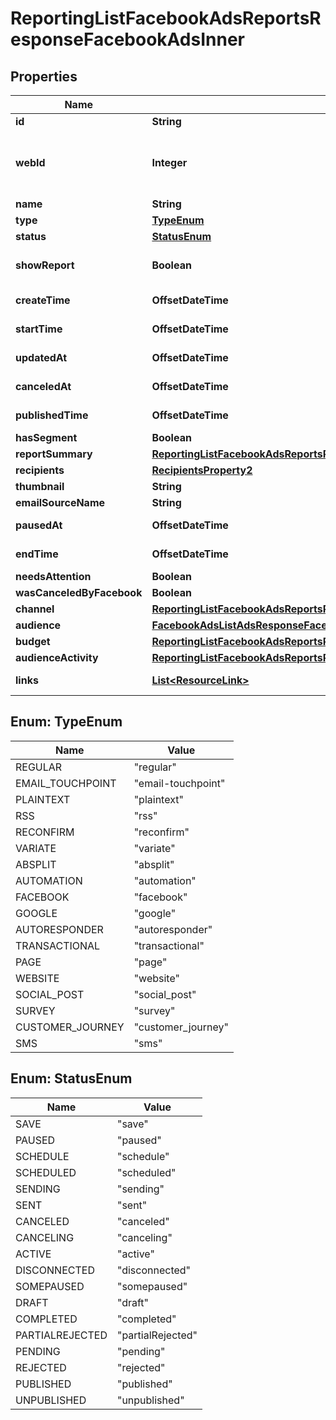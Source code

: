

# ReportingListFacebookAdsReportsResponseFacebookAdsInner


## Properties

| Name | Type | Description | Notes |
|------------ | ------------- | ------------- | -------------|
|**id** | **String** | Unique ID of an Outreach. |  [optional] |
|**webId** | **Integer** | The ID used in the Mailchimp web application. For example, for a &#x60;regular&#x60; outreach, you can view this campaign in your Mailchimp account at &#x60;https://{dc}.admin.mailchimp.com/campaigns/show/?id&#x3D;{web_id}&#x60;. |  [optional] |
|**name** | **String** | Title or name of an Outreach. |  [optional] |
|**type** | [**TypeEnum**](#TypeEnum) | The type of outreach this object is. |  [optional] |
|**status** | [**StatusEnum**](#StatusEnum) | The status of this outreach. |  [optional] |
|**showReport** | **Boolean** | Outreach report availability. Note: This property is hotly debated in what it _should_ convey. See [MCP-1371](https://jira.mailchimp.com/browse/MCP-1371) for more context. |  [optional] |
|**createTime** | **OffsetDateTime** | The date and time the outreach was created in ISO 8601 format. |  [optional] |
|**startTime** | **OffsetDateTime** | The date and time the outreach was started in ISO 8601 format. |  [optional] |
|**updatedAt** | **OffsetDateTime** | The date and time the outreach was last updated in ISO 8601 format. |  [optional] |
|**canceledAt** | **OffsetDateTime** | The date and time the outreach was canceled in ISO 8601 format. |  [optional] |
|**publishedTime** | **OffsetDateTime** | The date and time the outreach was (or will be) published in ISO 8601 format. |  [optional] |
|**hasSegment** | **Boolean** | If this outreach targets a segment of your audience. |  [optional] |
|**reportSummary** | [**ReportingListFacebookAdsReportsResponseFacebookAdsInnerAllOf1ReportSummary**](ReportingListFacebookAdsReportsResponseFacebookAdsInnerAllOf1ReportSummary.md) |  |  [optional] |
|**recipients** | [**RecipientsProperty2**](RecipientsProperty2.md) |  |  [optional] |
|**thumbnail** | **String** | The URL of the thumbnail for this outreach. |  [optional] |
|**emailSourceName** | **String** |  |  [optional] |
|**pausedAt** | **OffsetDateTime** | The date and time the ad was paused in ISO 8601 format. |  [optional] |
|**endTime** | **OffsetDateTime** | The date and time the ad was ended in ISO 8601 format. |  [optional] |
|**needsAttention** | **Boolean** | If the ad has a problem and needs attention. |  [optional] |
|**wasCanceledByFacebook** | **Boolean** |  |  [optional] |
|**channel** | [**ReportingListFacebookAdsReportsResponseFacebookAdsInnerAllOf1Channel**](ReportingListFacebookAdsReportsResponseFacebookAdsInnerAllOf1Channel.md) |  |  [optional] |
|**audience** | [**FacebookAdsListAdsResponseFacebookAdsInnerAllOf2Audience**](FacebookAdsListAdsResponseFacebookAdsInnerAllOf2Audience.md) |  |  [optional] |
|**budget** | [**ReportingListFacebookAdsReportsResponseFacebookAdsInnerAllOf1Budget**](ReportingListFacebookAdsReportsResponseFacebookAdsInnerAllOf1Budget.md) |  |  [optional] |
|**audienceActivity** | [**ReportingListFacebookAdsReportsResponseFacebookAdsInnerAllOf1AudienceActivity**](ReportingListFacebookAdsReportsResponseFacebookAdsInnerAllOf1AudienceActivity.md) |  |  [optional] |
|**links** | [**List&lt;ResourceLink&gt;**](ResourceLink.md) | A list of link types and descriptions for the API schema documents. |  [optional] [readonly] |



## Enum: TypeEnum

| Name | Value |
|---- | -----|
| REGULAR | &quot;regular&quot; |
| EMAIL_TOUCHPOINT | &quot;email-touchpoint&quot; |
| PLAINTEXT | &quot;plaintext&quot; |
| RSS | &quot;rss&quot; |
| RECONFIRM | &quot;reconfirm&quot; |
| VARIATE | &quot;variate&quot; |
| ABSPLIT | &quot;absplit&quot; |
| AUTOMATION | &quot;automation&quot; |
| FACEBOOK | &quot;facebook&quot; |
| GOOGLE | &quot;google&quot; |
| AUTORESPONDER | &quot;autoresponder&quot; |
| TRANSACTIONAL | &quot;transactional&quot; |
| PAGE | &quot;page&quot; |
| WEBSITE | &quot;website&quot; |
| SOCIAL_POST | &quot;social_post&quot; |
| SURVEY | &quot;survey&quot; |
| CUSTOMER_JOURNEY | &quot;customer_journey&quot; |
| SMS | &quot;sms&quot; |



## Enum: StatusEnum

| Name | Value |
|---- | -----|
| SAVE | &quot;save&quot; |
| PAUSED | &quot;paused&quot; |
| SCHEDULE | &quot;schedule&quot; |
| SCHEDULED | &quot;scheduled&quot; |
| SENDING | &quot;sending&quot; |
| SENT | &quot;sent&quot; |
| CANCELED | &quot;canceled&quot; |
| CANCELING | &quot;canceling&quot; |
| ACTIVE | &quot;active&quot; |
| DISCONNECTED | &quot;disconnected&quot; |
| SOMEPAUSED | &quot;somepaused&quot; |
| DRAFT | &quot;draft&quot; |
| COMPLETED | &quot;completed&quot; |
| PARTIALREJECTED | &quot;partialRejected&quot; |
| PENDING | &quot;pending&quot; |
| REJECTED | &quot;rejected&quot; |
| PUBLISHED | &quot;published&quot; |
| UNPUBLISHED | &quot;unpublished&quot; |



